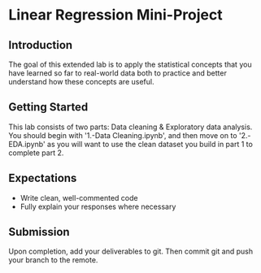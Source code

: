 # Linear Regression Mini-Project 


## Introduction

The goal of this extended lab is to apply the statistical concepts that you have learned so far to real-world data both to practice and better understand how these concepts are useful. 


## Getting Started

This lab consists of two parts: Data cleaning & Exploratory data analysis. You should begin with '1.-Data Cleaning.ipynb', and then move on to '2.-EDA.ipynb' as you will want to use the clean dataset you build in part 1 to complete part 2. 


## Expectations

- Write clean, well-commented code
- Fully explain your responses where necessary


## Submission

Upon completion, add your deliverables to git. Then commit git and push your branch to the remote.
